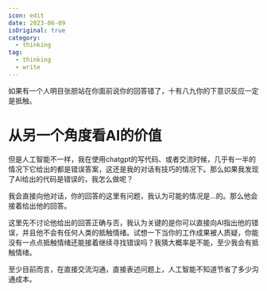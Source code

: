 ```yaml
---
icon: edit
date: 2023-06-09
isOriginal: true
category:
  - thinking
tag:
  - thinking
  - write
---
```


如果有一个人明目张胆站在你面前说你的回答错了，十有八九你的下意识反应一定是抵触。

<!-- more -->

# 从另一个角度看AI的价值

但是人工智能不一样，我在使用chatgpt的写代码、或者交流时候，几乎有一半的情况下它给出的都是错误答案，这还是我的对话有技巧的情况下。那么如果我发现了AI给出的代码是错误的，我怎么做呢？

我会直接向他对话，你的回答的这里有问题，我认为可能的情况是...的。那么他会接着给出他的回答。

这里先不讨论他给出的回答正确与否，我认为关键的是你可以直接向AI指出他的错误，并且他不会有任何人类的抵触情绪。试想一下当你的工作成果被人质疑，你能没有一点点抵触情绪还能接着继续寻找错误吗？我猜大概率是不能，至少我会有抵触情绪。

至少目前而言，在直接交流沟通，直接表述问题上，人工智能不知道节省了多少沟通成本。
